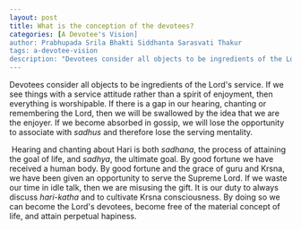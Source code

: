 ```yaml
---
layout: post
title: What is the conception of the devotees?
categories: [A Devotee's Vision]
author: Prabhupada Srila Bhakti Siddhanta Sarasvati Thakur
tags: a-devotee-vision
description: "Devotees consider all objects to be ingredients of the Lord's service. If we see things with a service attitude rather than a spirit of enjoyment, then everything is worshipable. If there is a gap in our hearing, chanting or remembering the Lord, then we will be swallowed by the idea that we are the enjoyer. If we become absorbed in gossip, we will lose the opportunity to associate with *sadhus* and therefore lose the serving mentality."
---
```


Devotees consider all objects to be ingredients of the Lord's service. If we see things with a service attitude rather than a spirit of enjoyment, then everything is worshipable. If there is a gap in our hearing, chanting or remembering the Lord, then we will be swallowed by the idea that we are the enjoyer. If we become absorbed in gossip, we will lose the opportunity to associate with *sadhus* and therefore lose the serving mentality.

​	Hearing and chanting about Hari is both *sadhana*, the process of attaining the goal of life, and *sadhya*, the ultimate goal. By good fortune we have received a human body. By good fortune and the grace of guru and Krsna, we have been given an opportunity to serve the Supreme Lord. If we waste our time in idle talk, then we are misusing the gift. It is our duty to always discuss *hari-katha* and to cultivate Krsna consciousness. By doing so we can become the Lord's devotees, become free of the material concept of life, and attain perpetual hapiness.

























